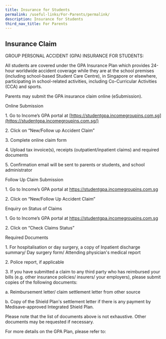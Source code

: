 ```yaml
---
title: Insurance for Students
permalink: /useful-links/For-Parents/permalink/
description: Insurance for Students
third_nav_title: For Parents
---
```

Insurance Claim
---------------

  
GROUP PERSONAL ACCIDENT (GPA) INSURANCE FOR STUDENTS:
  

All students are covered under the GPA Insurance Plan which provides 24-hour worldwide accident coverage while they are at the school premises (including school-based Student Care Centre), in Singapore or elsewhere, participating in school-related activities, including Co-Curricular Activities (CCA) and sports.   

  

Parents may submit the GPA insurance claim online (eSubmission).

  

Online Submission

1\. Go to Income’s GPA portal at [https://studentgpa.incomegroupins.com.sg](https://studentgpa.incomegroupins.com.sg/)

2\. Click on “New/Follow up Accident Claim”

3\. Complete online claim form

4\. Upload tax invoice(s), receipts (outpatient/inpatient claims) and required documents

5\. Confirmation email will be sent to parents or students, and school administrator

  

Follow Up Claim Submission

1\. Go to Income’s GPA portal at https://studentgpa.incomegroupins.com.sg

2\. Click on “New/Follow Up Accident Claim”

  

Enquiry on Status of Claims

1\. Go to Income’s GPA portal at https://studentgpa.incomegroupins.com.sg

2\. Click on “Check Claims Status”

  

Required Documents

1\. For hospitalisation or day surgery, a copy of Inpatient discharge summary/ Day surgery form/ Attending physician's medical report

2\. Police report, if applicable

3\. If you have submitted a claim to any third party who has reimbursed your bills (e.g. other insurance policies/ insurers/ your employers), please submit copies of the following documents:

a. Reimbursement letter/ claim settlement letter from other source

b. Copy of the Shield Plan's settlement letter if there is any payment by Medisave-approved Integrated Shield Plan.

  

Please note that the list of documents above is not exhaustive. Other documents may be requested if necessary.

  

For more details on the GPA Plan, please refer to:
